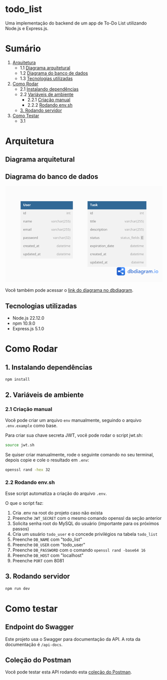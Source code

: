# todo_list
Uma implementação do backend de um app de To-Do List utilizando Node.js e Express.js.

# Sumário
1. [Arquitetura](#arquitetura)
    - 1.1 [Diagrama arquitetural](#diagrama-arquitetural)
    - 1.2 [Diagrama do banco de dados](#diagrama-do-banco-de-dados)
    - 1.3 [Tecnologias utilizadas](#tecnologias-utilizadas)
2. [Como Rodar](#como-rodar)
    - 2.1 [Instalando dependências](#1-instalando-dependências)
    - 2.2 [Variáveis de ambiente](#2-variáveis-de-ambiente)
        - 2.2.1 [Criação manual](#21-criação-manual)
        - 2.2.2 [Rodando env.sh](#22-rodando-envsh)
    - [3. Rodando servidor](#3-rodando-servidor)
3. [Como Testar](#como-testar)
    - 3.1 [](#)

# Arquitetura
## Diagrama arquitetural

## Diagrama do banco de dados
![](imgs/todo(2).png)

Você também pode acessar o [link do diagrama no dbdiagram](https://dbdiagram.io/d/todo-683e0e0261dc3bf08d36f1a8).

## Tecnologias utilizadas
+ Node.js 22.12.0
+ npm 10.9.0
+ Express.js 5.1.0

# Como Rodar
## 1. Instalando dependências
```bash
npm install
```

## 2. Variáveis de ambiente
### 2.1 Criação manual
Você pode criar um arquivo `env` manualmente, seguindo o arquivo `.env.example` como base.

Para criar sua chave secreta JWT, você pode rodar o script jwt.sh:
```bash
source jwt.sh
```

Se quiser criar manualmente, rode o seguinte comando no seu terminal, depois copie e cole o resultado em `.env`:
```bash
openssl rand -hex 32
```

### 2.2 Rodando env.sh
Esse script automatiza a criação do arquivo `.env`. 

O que o script faz:
1. Cria .env na root do projeto caso não exista
2. Preenche `JWT_SECRET` com o mesmo comando openssl da seção anterior
3. Solicita senha root do MySQL do usuário (importante para os próximos passos)
4. Cria um usuário `todo_user` e o concede privilégios na tabela `todo_list` 
5. Preenche `DB_NAME` com "todo_list"
6. Preenche `DB_USER` com "todo_user"
7. Preenche `DB_PASSWORD` com o comando `openssl rand -base64 16`
8. Preenche `DB_HOST` com "localhost"
9. Preenche `PORT` com 8081

## 3. Rodando servidor
```bash
npm run dev
```

# Como testar
## Endpoint do Swagger
Este projeto usa o Swagger para documentação da API. A rota da documentação é `/api-docs`.

## Coleção do Postman
Você pode testar esta API rodando esta [coleção do Postman](https://jb-3144890.postman.co/workspace/JB's-Workspace~92db2518-ee27-4458-8290-11698bc12e4d/collection/45486009-9af3f929-6350-427d-9156-31cb269ae5fb?action=share&creator=45486009).


